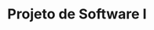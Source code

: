 ---
page_id: course_8
layout: page
title: Projeto de Software I
description:
location: ETITC
img: 
redirect: https://uetitc.github.io/SoftwareDesignI-2024-2/README.html
importance: 1
category: ETITC-2024-2
related_publications: true
---